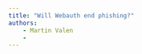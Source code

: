 ```yaml
---
title: "Will Webauth end phishing?"
authors:
    - Martin Valen
    -                            
---
```

